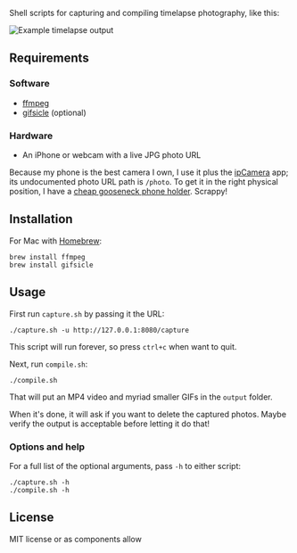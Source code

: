 Shell scripts for capturing and compiling timelapse photography, like this:

![Example timelapse output](http://tommy.sh/timelapse/example-10-064.gif)

## Requirements

### Software

- [ffmpeg](https://www.ffmpeg.org/)
- [gifsicle](https://www.lcdf.org/gifsicle/) (optional)

### Hardware

- An iPhone or webcam with a live JPG photo URL

Because my phone is the best camera I own, I use it plus the [ipCamera](https://itunes.apple.com/us/app/ipcamera-high-end-network/id570912928?mt=8) app; its undocumented photo URL path is `/photo`. To get it in the right physical position, I have a [cheap gooseneck phone holder](https://smile.amazon.com/Gooseneck-BESTEK-Bracket-Bedroom-Bathroom/dp/B00JK70KUY/ref=sr_1_9?s=electronics&ie=UTF8&qid=1514506711&sr=1-9&keywords=gooseneck+iphone+holder). Scrappy!

## Installation

For Mac with [Homebrew](https://brew.sh/):

    brew install ffmpeg
    brew install gifsicle

## Usage

First run `capture.sh` by passing it the URL:

    ./capture.sh -u http://127.0.0.1:8080/capture

This script will run forever, so press `ctrl+c` when want to quit.

Next, run `compile.sh`:

    ./compile.sh

That will put an MP4 video and myriad smaller GIFs in the `output` folder.

When it's done, it will ask if you want to delete the captured photos. Maybe verify the output is acceptable before letting it do that!

### Options and help

For a full list of the optional arguments, pass `-h` to either script:

    ./capture.sh -h
    ./compile.sh -h

## License

MIT license or as components allow
